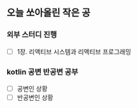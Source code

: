 ## 오늘 쏘아올린 작은 공

### 외부 스터디 진행
- [ ] 1장. 리액티브 시스템과 리액티브 프로그래밍

### kotlin 공변 반공변 공부
- [ ] 공변인 상황
- [ ] 반공변인 상황
